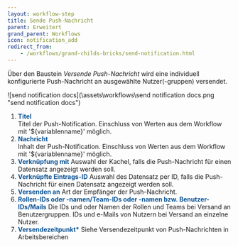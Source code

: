 ```yaml
---
layout: workflow-step
title: Sende Push-Nachricht
parent: Erweitert
grand_parent: Workflows
icon: notification_add
redirect_from:
    - /workflows/grand-childs-bricks/send-notification.html
---
```


Über den Baustein _Versende Push-Nachricht_ wird eine individuell konfigurierte Push-Nachricht an ausgewählte Nutzer(-gruppen) versendet.

![send notification docs](\assets\workflows\send notification docs.png "send notification docs")

1. <span style="color:#0b5394">**Titel**</span>  
   Titel der Push-Notification. Einschluss von Werten aus dem Workflow mit '${variablenname}' möglich.
2. <span style="color:#0b5394">**Nachricht**</span>  
   Inhalt der Push-Notification. Einschluss von Werten aus dem Workflow mit '${variablenname}' möglich.
3. <span style="color:#0b5394">**Verknüpfung mit**</span>
   Auswahl der Kachel, falls die Push-Nachricht für einen Datensatz angezeigt werden soll.
4. <span style="color:#0b5394">**Verknüpfte Eintrags-ID**</span>
   Auswahl des Datensatz per ID, falls die Push-Nachricht für einen Datensatz angezeigt werden soll.
5. <span style="color:#0b5394">**Versenden an**</span>
   Art der Empfänger der Push-Nachricht.
6. <span style="color:#0b5394">**Rollen-IDs oder -namen/Team-IDs oder -namen bzw. Benutzer-IDs/Mails**</span>
   Die IDs und oder Namen der Rollen und Teams bei Versand an Benutzergruppen.
   IDs und e-Mails von Nutzern bei Versand an einzelne Nutzer.
7. <span style="color:#0b5394">**Versendezeitpunkt\***</span>
   Siehe Versendezeitpunkt von Push-Nachrichten in Arbeitsbereichen
